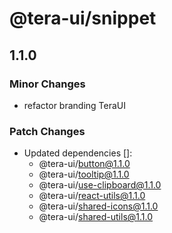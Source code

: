 # @tera-ui/snippet

## 1.1.0

### Minor Changes

- refactor branding TeraUI

### Patch Changes

- Updated dependencies []:
  - @tera-ui/button@1.1.0
  - @tera-ui/tooltip@1.1.0
  - @tera-ui/use-clipboard@1.1.0
  - @tera-ui/react-utils@1.1.0
  - @tera-ui/shared-icons@1.1.0
  - @tera-ui/shared-utils@1.1.0
